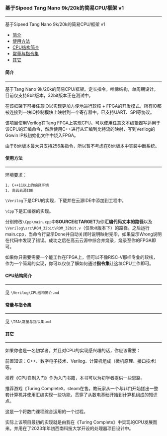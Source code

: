 ### 基于Sipeed Tang Nano 9k/20k的简易CPU/框架 v1

---

基于Sipeed Tang Nano 9k/20k的简易CPU/框架 v1

- [简介](#简介)
- [使用方法](#使用方法)
- [CPU结构简介](#CPU结构简介)
- [常量与指令集](#常量与指令集)
- [其它](#其它)

#### 简介

***

基于Tang Nano 9k/20k的简易CPU/框架。定长指令，哈佛结构，单周期设计。目前仅支持8bit版本，32bit版本正在测试中。

在该框架下可接任意IO以实现更加方便地进行软核 + FPGA的开发模式，所有IO都被连接到一块IO控制模块上映射到一个寄存器中。已支持UART、SPI等协议。

该项目使用Verilog在Tang FPGA上实现CPU。可以使用任意文本编辑器写适用于该CPU的汇编命令，然后使用C++进行从汇编到比特流的映射，写到Verilog的Gowin IP核初始化文件中烧入FPGA。

由于8bit版本最大只支持256条指令，所以暂不考虑在8bit版本中实装中断系统。



#### 使用方法

***

环境要求：

	1. C++11以上的编译环境
	1. 高云云源IDE

`\Verilog`下是CPU的实现，下载并在云源IDE中添加到工程中。

`\Cpp`下是汇编器的实现。

分别修改`\Cpp\main.cpp`中**SOURCE**和**TARGET**为你**汇编代码文本的路径**以及`\Verilog\src\ROM_32bit\ROM_32bit.v`（仅8bit版本下）的路径。之后运行main.cpp，当命令行显示Done并自动关闭时说明映射完毕，如果显示Wrong说明在代码中发现了错误。成功之后在高云云源中综合并烧录，烧录至你的FPGA即可。

如果你只需要需要一个能工作在FPGA上，但可以不像RISC-V那样专业的软核，作为一个简易的实现，你可以仅仅了解如何通过**指令集**让这块CPU工作即可。



#### CPU结构简介

***

见 `\Verilog\CPU结构简介.md`



#### 常量与指令集

***

见 `\ISA\常量与指令集.md`



#### 其它

***

如果你也是一名初学者，并且对CPU的实现感兴趣的话，你应该需要：

前置知识：C++、数字电子技术、Verilog、计算机组成（微机原理、接口技术）等。

推荐《CPU自制入门》作为入门书籍，本书可以为初学者提供一些思路。

推荐游戏《Turing Complete》，steam在售。教玩家从一个与非门开始搓出一整套计算机并使用汇编实现一些功能，贯穿了从数电基础开始到计算机组成的知识点。

这是一个将数门课程综合运用的一个过程。

实际上该项目最初的实现就是由我在《Turing Complete》中实现的CPU发展而来。并用在了2023年年初西南科技大学开设的处理器项目设计中。

